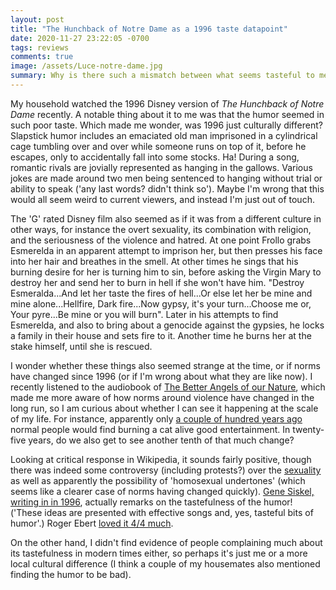 ```yaml
---
layout: post
title: "The Hunchback of Notre Dame as a 1996 taste datapoint"
date: 2020-11-27 23:22:05 -0700
tags: reviews
comments: true
image: /assets/Luce-notre-dame.jpg
summary: Why is there such a mismatch between what seems tasteful to me and what seems tasteful to the makers of Disney's Hunchback of Notre Dame?
---
```


My household watched the 1996 Disney version of *The Hunchback of Notre Dame* recently. A notable thing about it to me was that the humor seemed in such poor taste. Which made me wonder, was 1996 just culturally different? Slapstick humor includes an emaciated old man imprisoned in a cylindrical cage tumbling over and over while someone runs on top of it, before he escapes, only to accidentally fall into some stocks. Ha! During a song, romantic rivals are jovially represented as hanging in the gallows. Various jokes are made around two men being sentenced to hanging without trial or ability to speak ('any last words? didn't think so'). Maybe I'm wrong that this would all seem weird to current viewers, and instead I'm just out of touch.<!--ex-->

The 'G' rated Disney film also seemed as if it was from a different culture in other ways, for instance the overt sexuality, its combination with religion, and the seriousness of the violence and hatred. At one point Frollo grabs Esmerelda in an apparent attempt to imprison her, but then presses his face into her hair and breathes in the smell. At other times he sings that his burning desire for her is turning him to sin, before asking the Virgin Mary to destroy her and send her to burn in hell if she won't have him. "Destroy Esmeralda...And let her taste the fires of hell...Or else let her be mine and mine alone...Hellfire, Dark fire...Now gypsy, it's your turn...Choose me or, Your pyre...Be mine or you will burn". Later in his attempts to find Esmerelda, and also to bring about a genocide against the gypsies, he locks a family in their house and sets fire to it. Another time he burns her at the stake himself, until she is rescued.

I wonder whether these things also seemed strange at the time, or if norms have changed since 1996 (or if I'm wrong about what they are like now). I recently listened to the audiobook of [The Better Angels of our Nature](https://en.wikipedia.org/wiki/The_Better_Angels_of_Our_Nature), which made me more aware of how norms around violence have changed in the long run, so I am curious about whether I can see it happening at the scale of my life. For instance, apparently only [a couple of hundred years ago](https://en.wikipedia.org/wiki/Cat-burning) normal people would find burning a cat alive good entertainment. In twenty-five years, do we also get to see another tenth of that much change?

Looking at critical response in Wikipedia, it sounds fairly positive, though there was indeed some controversy (including protests?) over the [sexuality](https://www.thefreelibrary.com/'Hunchback+of+Naughty+Dame'+row.-a061166779) as well as apparently the possibility of 'homosexual undertones' (which seems like a clearer case of norms having changed quickly). [Gene Siskel, writing in in 1996](https://web.archive.org/web/20141205050748/http://articles.chicagotribune.com/1996-06-21/entertainment/9606210128_1_eraser-special-effects-star), actually remarks on the tastefulness of the humor! ('These ideas are presented with effective songs and, yes, tasteful bits of humor'.) Roger Ebert [loved it 4/4 much](https://www.rogerebert.com/reviews/the-hunchback-of-notre-dame-1996).

On the other hand, I didn't find evidence of people complaining much about its tastefulness in modern times either, so perhaps it's just me or a more local cultural difference (I think a couple of my housemates also mentioned finding the humor to be bad).
